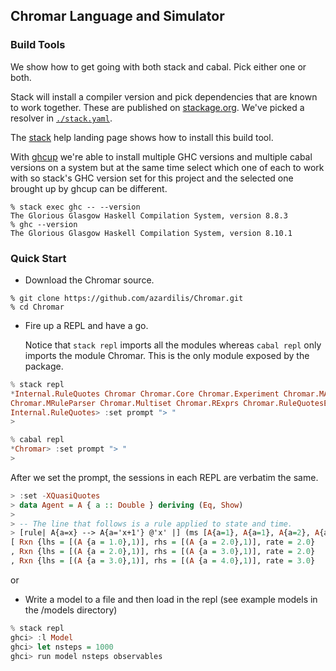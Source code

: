 ## Chromar Language and Simulator

### Build Tools

We show how to get going with both stack and cabal. Pick either one or both.

Stack will install a compiler version and pick dependencies that are known to
work together. These are published on
[stackage.org](https://www.stackage.org/). We've picked a resolver in
[`./stack.yaml`](/stack.yaml).

The [stack](https://haskellstack.org) help landing page shows how to install
this build tool.

With [ghcup](https://www.haskell.org/ghcup/) we're able to install multiple GHC
versions and multiple cabal versions on a system but at the same time select
which one of each to work with so stack's GHC version set for this project and
the selected one brought up by ghcup can be different.

```
% stack exec ghc -- --version
The Glorious Glasgow Haskell Compilation System, version 8.8.3
% ghc --version
The Glorious Glasgow Haskell Compilation System, version 8.10.1
```

### Quick Start

* Download the Chromar source.
```
% git clone https://github.com/azardilis/Chromar.git
% cd Chromar
```

* Fire up a REPL and have a go.

  Notice that `stack repl` imports all the modules whereas `cabal repl` only
  imports the module Chromar. This is the only module exposed by the package.

```haskell
% stack repl
*Internal.RuleQuotes Chromar Chromar.Core Chromar.Experiment Chromar.MAttrs
Chromar.MRuleParser Chromar.Multiset Chromar.RExprs Chromar.RuleQuotesE
Internal.RuleQuotes> :set prompt "> "
>
```

```haskell
% cabal repl
*Chromar> :set prompt "> "
>
```

  After we set the prompt, the sessions in each REPL are verbatim the same.
```haskell
> :set -XQuasiQuotes
> data Agent = A { a :: Double } deriving (Eq, Show)
>
> -- The line that follows is a rule applied to state and time.
> [rule| A{a=x} --> A{a='x+1'} @'x' |] (ms [A{a=1}, A{a=1}, A{a=2}, A{a=3}]) 5.0
[ Rxn {lhs = [(A {a = 1.0},1)], rhs = [(A {a = 2.0},1)], rate = 2.0}
, Rxn {lhs = [(A {a = 2.0},1)], rhs = [(A {a = 3.0},1)], rate = 2.0}
, Rxn {lhs = [(A {a = 3.0},1)], rhs = [(A {a = 4.0},1)], rate = 3.0}
```

or
* Write a model to a file and then load in the repl (see example models in the /models directory)

``` haskell
% stack repl
ghci> :l Model
ghci> let nsteps = 1000
ghci> run model nsteps observables
```
